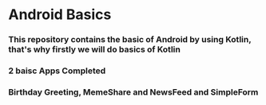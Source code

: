 # Android Basics

### This repository contains the basic of Android by using Kotlin, that's why firstly we will do basics of Kotlin

### 2 baisc Apps Completed

### Birthday Greeting, MemeShare and NewsFeed and SimpleForm